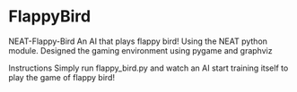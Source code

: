 # FlappyBird
NEAT-Flappy-Bird
An AI that plays flappy bird! Using the NEAT python module.
Designed the gaming environment using pygame and graphviz

Instructions
Simply run flappy_bird.py and watch an AI start training itself to play the game of flappy bird!
